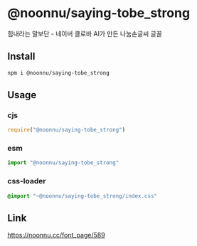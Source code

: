# @noonnu/saying-tobe_strong
힘내라는 말보단 - 네이버 클로바 AI가 만든 나눔손글씨 글꼴

## Install
```sh
npm i @noonnu/saying-tobe_strong
```
## Usage
### cjs
```js
require("@noonnu/saying-tobe_strong")
```
### esm
```js
import "@noonnu/saying-tobe_strong"
```
### css-loader
```css
@import "~@noonnu/saying-tobe_strong/index.css"
```

## Link
https://noonnu.cc/font_page/589